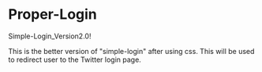 # Proper-Login
Simple-Login_Version2.0!

This is the better version of "simple-login" after using css. 
This will be used to redirect user to the Twitter login page. 
